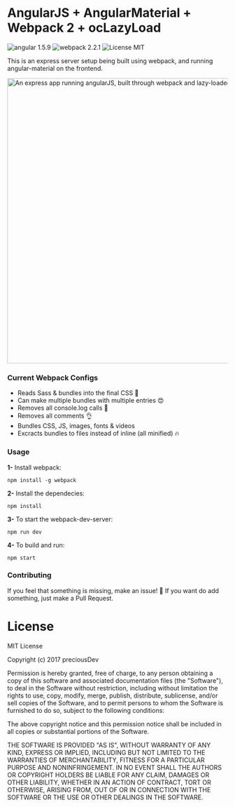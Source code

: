# AngularJS + AngularMaterial + Webpack 2 + ocLazyLoad
![angular 1.5.9](https://img.shields.io/badge/angular-1.5.9-brightgreen.svg) ![webpack 2.2.1](https://img.shields.io/badge/webpack-2.2.1-brightgreen.svg) ![License MIT](https://img.shields.io/badge/license-MIT-blue.svg)

This is an express server setup being built using webpack, and running angular-material on the frontend.

<img src="https://raw.githubusercontent.com/preciousDev/angularMaterial-webpack-ocLazyLoad/master/preview.gif" alt="An express app running angularJS, built through webpack and lazy-loaded assets" style="max-width: 100%;" width="650">

### Current Webpack Configs
- Reads Sass & bundles into the final CSS 🎉
- Can make multiple bundles with multiple entries 😍
- Removes all console.log calls 🙏
- Removes all comments 👌
- Bundles CSS, JS, images, fonts & videos
- Excracts bundles to files instead of inline (all minified) 🔥

### Usage
**1-** Install webpack:
```shell
npm install -g webpack
```

**2-** Install the dependecies:
```shell
npm install
```

**3-** To start the webpack-dev-server:
```shell
npm run dev
```

**4-** To build and run:
```shell
npm start
```
### Contributing
If you feel that something is missing, make an issue! 🙂
If you want do add something, just make a Pull Request.

# License
MIT License

Copyright (c) 2017 preciousDev

Permission is hereby granted, free of charge, to any person obtaining a copy
of this software and associated documentation files (the "Software"), to deal
in the Software without restriction, including without limitation the rights
to use, copy, modify, merge, publish, distribute, sublicense, and/or sell
copies of the Software, and to permit persons to whom the Software is
furnished to do so, subject to the following conditions:

The above copyright notice and this permission notice shall be included in all
copies or substantial portions of the Software.

THE SOFTWARE IS PROVIDED "AS IS", WITHOUT WARRANTY OF ANY KIND, EXPRESS OR
IMPLIED, INCLUDING BUT NOT LIMITED TO THE WARRANTIES OF MERCHANTABILITY,
FITNESS FOR A PARTICULAR PURPOSE AND NONINFRINGEMENT. IN NO EVENT SHALL THE
AUTHORS OR COPYRIGHT HOLDERS BE LIABLE FOR ANY CLAIM, DAMAGES OR OTHER
LIABILITY, WHETHER IN AN ACTION OF CONTRACT, TORT OR OTHERWISE, ARISING FROM,
OUT OF OR IN CONNECTION WITH THE SOFTWARE OR THE USE OR OTHER DEALINGS IN THE
SOFTWARE.

